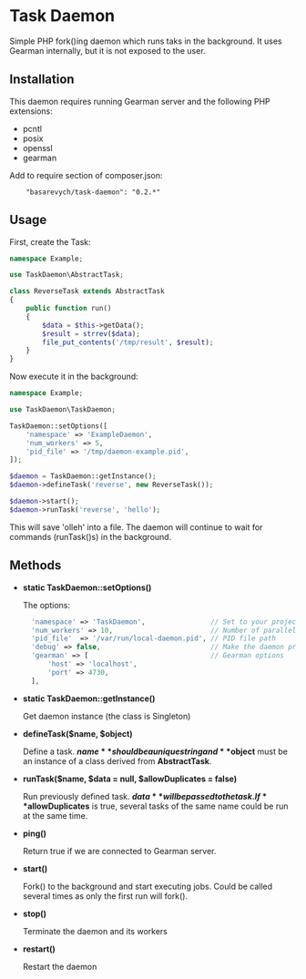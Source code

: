 Task Daemon
===========

Simple PHP fork()ing daemon which runs taks in the background. It uses
Gearman internally, but it is not exposed to the user.

Installation
------------

This daemon requires running Gearman server and the following PHP extensions:

* pcntl
* posix
* openssl
* gearman

Add to require section of composer.json:

```
    "basarevych/task-daemon": "0.2.*"
```
 
Usage
-----

First, create the Task:

```php
namespace Example;

use TaskDaemon\AbstractTask;

class ReverseTask extends AbstractTask
{
    public function run()
    {
        $data = $this->getData();
        $result = strrev($data);
        file_put_contents('/tmp/result', $result);
    }
}
```

Now execute it in the background:

```php
namespace Example;

use TaskDaemon\TaskDaemon;

TaskDaemon::setOptions([
    'namespace' => 'ExampleDaemon',
    'num_workers' => 5,
    'pid_file' => '/tmp/daemon-example.pid',
]);

$daemon = TaskDaemon::getInstance();
$daemon->defineTask('reverse', new ReverseTask());

$daemon->start();
$daemon->runTask('reverse', 'hello');
```

This will save 'olleh' into a file. The daemon will continue to wait for commands (runTask()s)
in the background.

Methods
-------

* **static TaskDaemon::setOptions()**

  The options:

  ```php
    'namespace' => 'TaskDaemon',                // Set to your project name
    'num_workers' => 10,                        // Number of parallel workers
    'pid_file'  => '/var/run/local-daemon.pid', // PID file path
    'debug' => false,                           // Make the daemon print debug info
    'gearman' => [                              // Gearman options
        'host' => 'localhost',
        'port' => 4730,
    ],
  ```

* **static TaskDaemon::getInstance()**

  Get daemon instance (the class is Singleton)

* **defineTask($name, $object)**

  Define a task. **$name** should be a unique string and **$object** must be an instance of a class
  derived from **AbstractTask**.

* **runTask($name, $data = null, $allowDuplicates = false)**

  Run previously defined task. **$data** will be passed to the task. If **$allowDuplicates** is true,
  several tasks of the same name could be run at the same time.

* **ping()**

  Return true if we are connected to Gearman server.

* **start()**

  Fork() to the background and start executing jobs. Could be called several times as only the first
  run will fork().

* **stop()**

  Terminate the daemon and its workers

* **restart()**

  Restart the daemon
